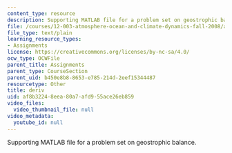 ```yaml
---
content_type: resource
description: Supporting MATLAB file for a problem set on geostrophic balance.
file: /courses/12-003-atmosphere-ocean-and-climate-dynamics-fall-2008/af8b32248eea80a7afd955ace26eb859_deriv.m
file_type: text/plain
learning_resource_types:
- Assignments
license: https://creativecommons.org/licenses/by-nc-sa/4.0/
ocw_type: OCWFile
parent_title: Assignments
parent_type: CourseSection
parent_uid: b450e8b8-8653-e785-214d-2eef15344487
resourcetype: Other
title: deriv
uid: af8b3224-8eea-80a7-afd9-55ace26eb859
video_files:
  video_thumbnail_file: null
video_metadata:
  youtube_id: null
---
```

Supporting MATLAB file for a problem set on geostrophic balance.